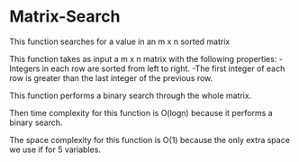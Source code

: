 # Matrix-Search
This function searches for a value in an m x n sorted matrix

This function takes as input a m x n matrix with the following properties:
	-Integers in each row are sorted from left to right.
	-The first integer of each row is greater than the last integer of the previous row.

This function performs a binary search through the whole matrix.

Then time complexity for this function is O(logn) because it performs a binary search.

The space complexity for this function is O(1) because the only extra space we use if for 5 variables.